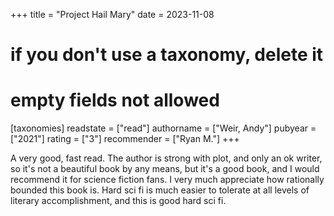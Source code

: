 +++
title = "Project Hail Mary"
date = 2023-11-08
# if you don't use a taxonomy, delete it
# empty fields not allowed
[taxonomies]
  readstate = ["read"]
  authorname = ["Weir, Andy"]
  pubyear = ["2021"]
  rating = ["3"]
  recommender = ["Ryan M."]
+++

A very good, fast read. The author is strong with plot, and only an ok writer, so it's not a beautiful book by any means, but it's a good book, and I would recommend it for science fiction fans. I very much appreciate how rationally bounded this book is. Hard sci fi is much easier to tolerate at all levels of literary accomplishment, and this is good hard sci fi.